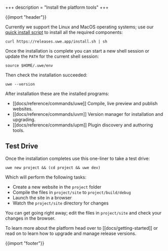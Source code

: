 +++
description = "Install the platform tools"
+++

{{import "header"}}

Currently we support the Linux and MacOS operating systems; use our [quick install script][] to install all the required components:

```text
curl https://releases.uwe.app/install.sh | sh
```

Once the installation is complete you can start a new shell session or update the `PATH` for the current shell session:

```text
source $HOME/.uwe/env
```

Then check the installation succeeded:

```text
uwe --version
```

After installation these are the installed programs:

* [[docs/reference/commands/uwe]] Compile, live preview and publish websites.
* [[docs/reference/commands/uvm]] Version manager for installation and upgrading.
* [[docs/reference/commands/upm]] Plugin discovery and authoring tools.

## Test Drive

Once the installation completes use this one-liner to take a test drive:

```text
uwe new project && (cd project && uwe dev)
```

Which will perform the following tasks:

* Create a new website in the `project` folder
* Compile the files in `project/site` to `project/build/debug`
* Launch the site in a browser
* Watch the `project/site` directory for changes

You can get going right away; edit the files in `project/site` and check your changes in the browser.

To learn more about the platform head over to [[docs/getting-started]] or read on to learn how to upgrade and manage release versions.

{{import "footer"}}

[quick install script]: https://github.com/uwe-app/releases/blob/main/install.sh
